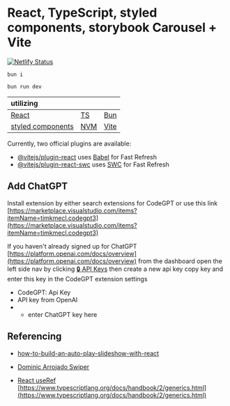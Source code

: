 # React, TypeScript, styled components, storybook Carousel + Vite

[![Netlify Status](https://api.netlify.com/api/v1/badges/27493b5a-0871-4e9e-98ed-3427be359754/deploy-status)](https://app.netlify.com/sites/react-ts-styled-carousel/deploys)

```
bun i
```

```
bun run dev
```

| utilizing                                           |                                       |                                   |
| :---------------------------------------------------| ------------------------------------- | --------------------------------- | 
| [React](https://react.dev/)                         | [TS](https://www.typescriptlang.org/) | [Bun](https://bun.sh/)            |
| [styled components](https://styled-components.com/) | [NVM](https://github.com/nvm-sh/nvm)  | [Vite](https://vitejs.dev/guide/) |


Currently, two official plugins are available:

- [@vitejs/plugin-react](https://github.com/vitejs/vite-plugin-react/blob/main/packages/plugin-react/README.md) uses [Babel](https://babeljs.io/) for Fast Refresh
- [@vitejs/plugin-react-swc](https://github.com/vitejs/vite-plugin-react-swc) uses [SWC](https://swc.rs/) for Fast Refresh



## Add ChatGPT

Install extension by either search extensions for CodeGPT or use this link
[https://marketplace.visualstudio.com/items?itemName=timkmecl.codegpt3](https://marketplace.visualstudio.com/items?itemName=timkmecl.codegpt3)

If you haven't already signed up for ChatGPT [https://platform.openai.com/docs/overview](https://platform.openai.com/docs/overview) from the dashboard open the left side nav by clicking [🔒 API Keys](https://platform.openai.com/api-keys) then create a new api key copy key and enter this key in the CodeGPT extension settings

- CodeGPT: Api Key
- API key from OpenAI
- - enter ChatGPT key here

## Referencing

- [how-to-build-an-auto-play-slideshow-with-react](https://tinloof.com/blog/how-to-build-an-auto-play-slideshow-with-react)

- [Dominic Arrojado Swiper](https://dominicarrojado.com/posts/how-to-create-your-own-swiper-in-react-and-typescript-with-tests-part-1/)

- [React useRef](https://react.dev/learn/referencing-values-with-refs)
[https://www.typescriptlang.org/docs/handbook/2/generics.html](https://www.typescriptlang.org/docs/handbook/2/generics.html)
